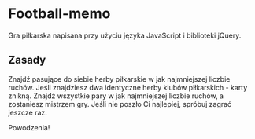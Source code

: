 # Football-memo


Gra piłkarska napisana przy użyciu języka JavaScript i biblioteki jQuery.

## Zasady
Znajdź pasujące do siebie herby piłkarskie w jak najmniejszej liczbie ruchów. Jeśli znajdziesz dwa identyczne herby klubów
piłkarskich - karty znikną. Znajdź wszystkie pary w jak najmniejszej liczbie ruchów, a zostaniesz mistrzem gry. Jeśli nie
poszło Ci najlepiej, spróbuj zagrać jeszcze raz.

Powodzenia!